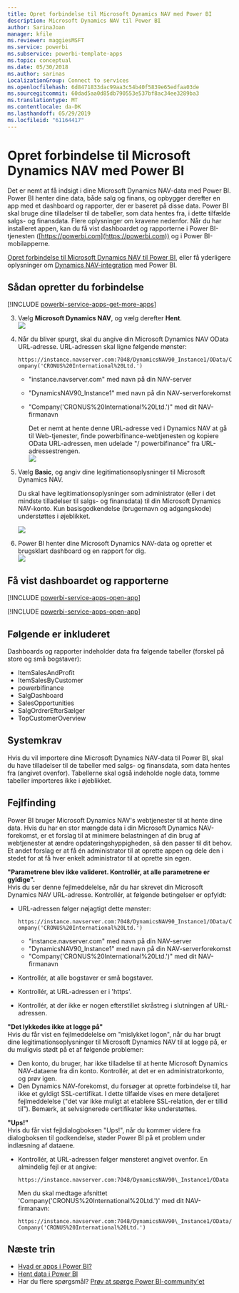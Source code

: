 ```yaml
---
title: Opret forbindelse til Microsoft Dynamics NAV med Power BI
description: Microsoft Dynamics NAV til Power BI
author: SarinaJoan
manager: kfile
ms.reviewer: maggiesMSFT
ms.service: powerbi
ms.subservice: powerbi-template-apps
ms.topic: conceptual
ms.date: 05/30/2018
ms.author: sarinas
LocalizationGroup: Connect to services
ms.openlocfilehash: 6d8471833dac99aa3c54b40f5839e65edfaa03de
ms.sourcegitcommit: 60dad5aa0d85db790553e537bf8ac34ee3289ba3
ms.translationtype: MT
ms.contentlocale: da-DK
ms.lasthandoff: 05/29/2019
ms.locfileid: "61164417"
---
```

# <a name="connect-to-microsoft-dynamics-nav-with-power-bi"></a>Opret forbindelse til Microsoft Dynamics NAV med Power BI
Det er nemt at få indsigt i dine Microsoft Dynamics NAV-data med Power BI. Power BI henter dine data, både salg og finans, og opbygger derefter en app med et dashboard og rapporter, der er baseret på disse data. Power BI skal bruge dine tilladelser til de tabeller, som data hentes fra, i dette tilfælde salgs- og finansdata. Flere oplysninger om kravene nedenfor. Når du har installeret appen, kan du få vist dashboardet og rapporterne i Power BI-tjenesten ([https://powerbi.com](https://powerbi.com)) og i Power BI-mobilapperne. 

[Opret forbindelse til Microsoft Dynamics NAV til Power BI](https://app.powerbi.com/getdata/services/microsoft-dynamics-nav), eller få yderligere oplysninger om [Dynamics NAV-integration](https://powerbi.microsoft.com/integrations/microsoft-dynamics-nav) med Power BI.

## <a name="how-to-connect"></a>Sådan opretter du forbindelse
[!INCLUDE [powerbi-service-apps-get-more-apps](./includes/powerbi-service-apps-get-more-apps.md)]

3. Vælg **Microsoft Dynamics NAV**, og vælg derefter **Hent**.  
   ![](media/service-connect-to-microsoft-dynamics-nav/mdnav.png)
4. Når du bliver spurgt, skal du angive din Microsoft Dynamics NAV OData URL-adresse. URL-adressen skal ligne følgende mønster:
   
    `https://instance.navserver.com:7048/DynamicsNAV90_Instance1/OData/Company('CRONUS%20International%20Ltd.')`
   
   * "instance.navserver.com" med navn på din NAV-server
   * "DynamicsNAV90\_Instance1" med navn på din NAV-serverforekomst
   * "Company('CRONUS%20International%20Ltd.')" med dit NAV-firmanavn
     
     Det er nemt at hente denne URL-adresse ved i Dynamics NAV at gå til Web-tjenester, finde powerbifinance-webtjenesten og kopiere OData URL-adressen, men udelade "/ powerbifinance" fra URL-adressestrengen.  
     ![](media/service-connect-to-microsoft-dynamics-nav/param.png)
5. Vælg **Basic**, og angiv dine legitimationsoplysninger til Microsoft Dynamics NAV.
   
    Du skal have legitimationsoplysninger som administrator (eller i det mindste tilladelser til salgs- og finansdata) til din Microsoft Dynamics NAV-konto.  Kun basisgodkendelse (brugernavn og adgangskode) understøttes i øjeblikket.
   
    ![](media/service-connect-to-microsoft-dynamics-nav/creds.png)
6. Power BI henter dine Microsoft Dynamics NAV-data og opretter et brugsklart dashboard og en rapport for dig.   
   ![](media/service-connect-to-microsoft-dynamics-nav/dashboard.png)

## <a name="view-the-dashboard-and-reports"></a>Få vist dashboardet og rapporterne
[!INCLUDE [powerbi-service-apps-open-app](./includes/powerbi-service-apps-open-app.md)]

[!INCLUDE [powerbi-service-apps-open-app](./includes/powerbi-service-apps-what-now.md)]

## <a name="whats-included"></a>Følgende er inkluderet
Dashboards og rapporter indeholder data fra følgende tabeller (forskel på store og små bogstaver):  

* ItemSalesAndProfit  
* ItemSalesByCustomer  
* powerbifinance  
* SalgDashboard  
* SalesOpportunities  
* SalgOrdrerEfterSælger  
* TopCustomerOverview  

## <a name="system-requirements"></a>Systemkrav
Hvis du vil importere dine Microsoft Dynamics NAV-data til Power BI, skal du have tilladelser til de tabeller med salgs- og finansdata, som data hentes fra (angivet ovenfor). Tabellerne skal også indeholde nogle data, tomme tabeller importeres ikke i øjeblikket.

## <a name="troubleshooting"></a>Fejlfinding
Power BI bruger Microsoft Dynamics NAV's webtjenester til at hente dine data. Hvis du har en stor mængde data i din Microsoft Dynamics NAV-forekomst, er et forslag til at minimere belastningen af din brug af webtjenester at ændre opdateringshyppigheden, så den passer til dit behov. Et andet forslag er at få én administrator til at oprette appen og dele den i stedet for at få hver enkelt administrator til at oprette sin egen.

**"Parametrene blev ikke valideret. Kontrollér, at alle parametrene er gyldige".**  
Hvis du ser denne fejlmeddelelse, når du har skrevet din Microsoft Dynamics NAV URL-adresse. Kontrollér, at følgende betingelser er opfyldt:

* URL-adressen følger nøjagtigt dette mønster:
  
    `https://instance.navserver.com:7048/DynamicsNAV90_Instance1/OData/Company('CRONUS%20International%20Ltd.')`
  
  * "instance.navserver.com" med navn på din NAV-server
  * "DynamicsNAV90\_Instance1" med navn på din NAV-serverforekomst
  * "Company('CRONUS%20International%20Ltd.')" med dit NAV-firmanavn
* Kontrollér, at alle bogstaver er små bogstaver.  
* Kontrollér, at URL-adressen er i 'https'.  
* Kontrollér, at der ikke er nogen efterstillet skråstreg i slutningen af URL-adressen.

**"Det lykkedes ikke at logge på"**  
Hvis du får vist en fejlmeddelelse om "mislykket logon", når du har brugt dine legitimationsoplysninger til Microsoft Dynamics NAV til at logge på, er du muligvis stødt på et af følgende problemer:

* Den konto, du bruger, har ikke tilladelse til at hente Microsoft Dynamics NAV-dataene fra din konto. Kontrollér, at det er en administratorkonto, og prøv igen.
* Den Dynamics NAV-forekomst, du forsøger at oprette forbindelse til, har ikke et gyldigt SSL-certifikat. I dette tilfælde vises en mere detaljeret fejlmeddelelse ("det var ikke muligt at etablere SSL-relation, der er tillid til"). Bemærk, at selvsignerede certifikater ikke understøttes.

**"Ups!"**  
Hvis du får vist fejldialogboksen "Ups!", når du kommer videre fra dialogboksen til godkendelse, støder Power BI på et problem under indlæsning af dataene.

* Kontrollér, at URL-adressen følger mønsteret angivet ovenfor. En almindelig fejl er at angive:
  
    `https://instance.navserver.com:7048/DynamicsNAV90\_Instance1/OData`
  
    Men du skal medtage afsnittet 'Company('CRONUS%20International%20Ltd.')' med dit NAV-firmanavn:
  
    `https://instance.navserver.com:7048/DynamicsNAV90\_Instance1/OData/Company('CRONUS%20International%20Ltd.')`

## <a name="next-steps"></a>Næste trin
* [Hvad er apps i Power BI?](service-create-distribute-apps.md)
* [Hent data i Power BI](service-get-data.md)
* Har du flere spørgsmål? [Prøv at spørge Power BI-community'et](http://community.powerbi.com/)

